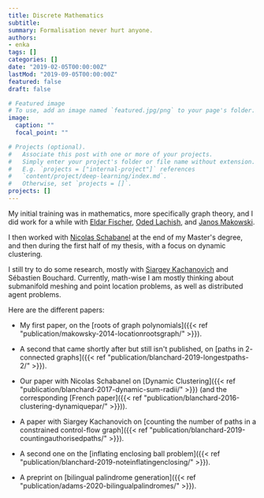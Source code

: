 ```yaml
---
title: Discrete Mathematics
subtitle:
summary: Formalisation never hurt anyone.
authors:
- enka
tags: []
categories: []
date: "2019-02-05T00:00:00Z"
lastMod: "2019-09-05T00:00:00Z"
featured: false
draft: false

# Featured image
# To use, add an image named `featured.jpg/png` to your page's folder. 
image:
  caption: ""
  focal_point: ""

# Projects (optional).
#   Associate this post with one or more of your projects.
#   Simply enter your project's folder or file name without extension.
#   E.g. `projects = ["internal-project"]` references 
#   `content/project/deep-learning/index.md`.
#   Otherwise, set `projects = []`.
projects: []
---
```


My initial training was in mathematics, more specifically graph theory, and I did work for a while with [Eldar Fischer](http://eldar.cswp.cs.technion.ac.il/), [Oded Lachish](http://www.dcs.bbk.ac.uk/~oded/), and [Janos Makowski](http://www.cs.technion.ac.il/~janos/).

I then worked with [Nicolas Schabanel](https://www.irif.fr/users/nschaban/index) at the end of my Master's degree, and then during the first half of my thesis, with a focus on dynamic clustering.


I still try to do some research, mostly with [Siargey Kachanovich](http://perso.eleves.ens-rennes.fr/people/siargey.kachanovich/) and Sébastien Bouchard. Currently, math-wise I am mostly thinking about submanifold meshing and point location problems, as well as distributed agent problems.

Here are the different papers:

- My first paper, on the [roots of graph polynomials]({{< ref "publication/makowsky-2014-locationrootsgraph/" >}}).

- A second that came shortly after but still isn't published, on [paths in $2$-connected graphs]({{< ref "publication/blanchard-2019-longestpaths-2/" >}}).

- Our paper with Nicolas Schabanel on [Dynamic Clustering]({{< ref "publication/blanchard-2017-dynamic-sum-radii/" >}}) (and the corresponding [French paper]({{< ref "publication/blanchard-2016-clustering-dynamiquepar/" >}})).

- A paper with Siargey Kachanovich on [counting the number of paths in a constrained control-flow graph]({{< ref "publication/blanchard-2019-countingauthorisedpaths/" >}}).

- A second one on the [inflating enclosing ball problem]({{< ref "publication/blanchard-2019-noteinflatingenclosing/" >}}).

- A preprint on [bilingual palindrome generation]({{< ref "publication/adams-2020-bilingualpalindromes/" >}}).

